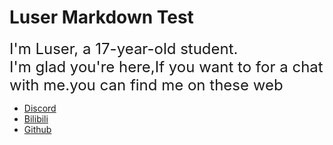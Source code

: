 # Luser Markdown Test

<font size=5>I'm Luser, a 17-year-old student.</font>   
<font size=5>I'm glad you're here,If you want to for a chat with me.you can find me on these web</font>   

- [Discord](https://discord.gg/ArBx5ydcXw)  
- [Bilibili](https://space.bilibili.com/362836326?spm_id_from=333.1007.0.0)  
- [Github](https://github.com/Lumorian)
